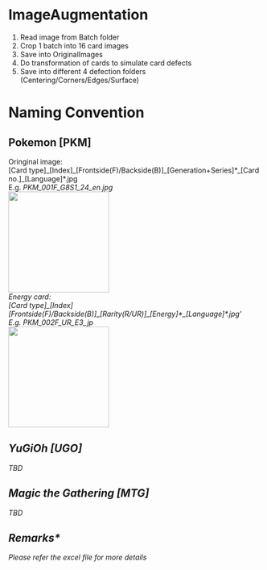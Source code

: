 # ImageAugmentation
  1. Read image from Batch folder
  2. Crop 1 batch into 16 card images
  3. Save into OriginalImages
  4. Do transformation of cards to simulate card defects
  5. Save into different 4 defection folders (Centering/Corners/Edges/Surface)
  
  
# Naming Convention
## Pokemon [PKM]
Oringinal image:<br /> 
[Card type]\_[Index]\_[Frontside(F)/Backside(B)]\_[Generation+Series]\*\_[Card no.]\_[Language]\*.jpg<br />
E.g. <i>PKM_001F_G8S1_24_en.jpg<br /><i/>
<img src="https://tcg.pokemon.com/assets/img/expansions/sword-shield/cards/en-us/SWSH1_24-2x.jpg" width="200" /><br />
Energy card: <br /> 
[Card type]\_[Index][Frontside(F)/Backside(B)]\_[Rarity(R/UR)]\_[Energy]\*\_[Language]\*.jpg'<br />
E.g. <i>PKM_002F_UR_E3_jp<br /><i/>
<img src="https://den-cards.pokellector.com/308/Fighting-Energy.S5A.96.37943.png" width="200" /><br />
## YuGiOh [UGO]
TBD
## Magic the Gathering [MTG]
TBD<br />
## Remarks*
Please refer the excel file for more details
